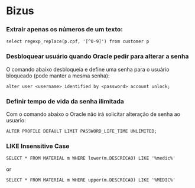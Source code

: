 
# Bizus


### Extrair apenas os números de um texto:
```
select regexp_replace(p.cpf, '[^0-9]') from customer p 
```


### Desbloquear usuário quando Oracle pedir para alterar a senha
O comando abaixo desbloqueia e define uma senha para o usuário bloqueado (pode manter a mesma senha):
```
alter user <username> identified by <password> account unlock;
```


### Definir tempo de vida da senha ilimitada
Com o comando abaixo o Oracle não irá solicitar alteração de senha ao usuario:
```
ALTER PROFILE DEFAULT LIMIT PASSWORD_LIFE_TIME UNLIMITED;
```

### LIKE Insensitive Case
```
SELECT * FROM MATERIAL m WHERE lower(m.DESCRICAO) LIKE '%medic%'
```
or
```
SELECT * FROM MATERIAL m WHERE upper(m.DESCRICAO) LIKE '%MEDIC%'
```
